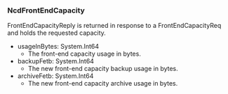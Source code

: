 ### NcdFrontEndCapacity
FrontEndCapacityReply is returned in response to a FrontEndCapacityReq and
 holds the requested capacity.

- usageInBytes: System.Int64
  - The front-end capacity usage in bytes.
- backupFetb: System.Int64
  - The new front-end capacity backup usage in bytes.
- archiveFetb: System.Int64
  - The new front-end capacity archive usage in bytes.
